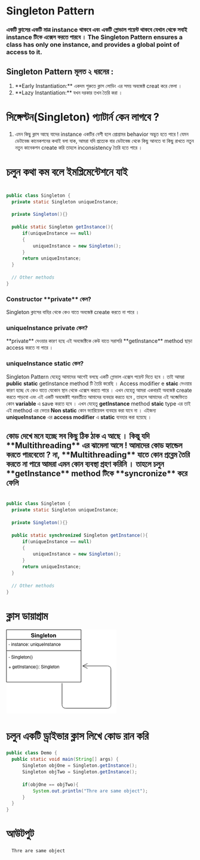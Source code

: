 # Singleton Pattern

<h3> একটি ক্লাসের একটি মাত্র instance থাকবে এবং একটি গ্লোভাল পয়েন্ট থাকবে যেখান থেকে সবাই instance টিকে এক্সেস করতে পারবে । 
  The Singleton Pattern ensures a class has only one instance, and provides a global
point of access to it. </h3>

<h2> Singleton Pattern মূলত ২ ধরনের :</h2>
  <ol>
    <li> **Early Instantiation:** একদম শুরুতে ক্লাস লোডিং এর সময় অবজেক্ট creat করে ফেলা । 
      <li> **Lazy Instantiation:** যখন দরকার তখন তৈরি করা । 
  </ol>

# সিঙ্গেল্টন(Singleton) প্যাটার্ন কেন লাগবে ? 
<ol>
  <li> এমন কিছু ক্লাস আছে যাদের instance একটির বেশী হলে প্রোগ্রামর behavior অদ্ভুত হতে পারে ! যেমন ডেটাবেজ কানেকশনের কথাই বলা যাক, আমরা যদি প্রত্যেক বার ডেটাবেজ থেকে কিছু আনতে বা কিছু রাখতে 
    নতুন নতুন কানেকশন create করি তাহলে inconsistency তৈরি হতে পারে । </li>
  </ol>
  
  # চলুন কথা কম বলে ইমপ্লিমেন্টেশনে যাই 
  
  ```java 
  
  public class Singleton {
    private static Singleton uniqueInstance;

    private Singleton(){}

    public static Singleton getInstance(){
        if(uniqueInstance == null)
        {
            uniqueInstance = new Singleton();
        }
        return uniqueInstance;
    }

    // Other methods
}
  ```
 
 <h3> Constructor **private** কেন? </h3>
 Singleton ক্লাসের বাহির থেকে কেও যাতে অবজেক্ট create করতে না পারে । 
 
 <h3> uniqueInstance private কেন? </h3>
 **private** দেওয়ার কারণ হছে এই অবজেক্টিকে কেউ যাতে সরাসরি **getInstance** method ছাড়া access করতে না পারে ।
 <h3> uniqueInstance static কেন? </h3>
 
   Singleton Pattern যেহেতু আমাদের আগেই বলছে একটি গ্লোভাল এক্সেস 
  পয়েন্ট দিতে হবে । তাই আমরা **public** **static** getInstance method টি তৈরি করেছি । Access modifier e **staic** দেওয়ার কারণ হচ্ছে যে কেও যাতে যেকোন
  স্থান থেকে এক্সেস করতে পারে । 
  এখন যেহেতু আমরা একবারই অবজেক্ট create করতে পাড়বো এবং এই একটি অবজেক্টই পরবর্তীতে আমাদের ব্যবহার করতে হবে , তাহলে আমাদের এই অব্জেক্তিতে কোন **variable** এ save করতে হবে ।
  এখন যেহেতু **getInstance** method **staic** type এর তাই এই method এর ভেতর **Non static** কোন ভ্যারিয়েবল ব্যবহার করা যাবে না । এইজন্য **uniqueInstance** এর
  **access modifier** এ **static** ব্যবহার করা হয়েছে ।
  
  <h2> কোড দেখে মনে হচ্ছে সব কিছু ঠিক ঠাক এ আছে । কিন্তু যদি **Multithreading** এর ঝামেলা আসে ! আমাদের কোড হ্যান্ডেল করতে পারবেতো ? না, **Multithreading** যাতে কোন প্রব্লেম
  তৈরি করতে না পারে আমরা এমন কোন ব্যবস্থা গ্রহণ করিনি । তাহলে চলুন **getInstance** method টিকে **syncronize** করে ফেলি </h2>
  
  ```java
  
  public class Singleton {
    private static Singleton uniqueInstance;

    private Singleton(){}

    public static synchronized Singleton getInstance(){
        if(uniqueInstance == null)
        {
            uniqueInstance = new Singleton();
        }
        return uniqueInstance;
    }

    // Other methods
}
  
  ```
  
  # ক্লাস ডায়াগ্রাম 
  <img src="./singleton.png"/>
  
  # চলুন একটি ড্রাইভার ক্লাস লিখে কোড রান করি 
  
  ```java
  public class Demo {
    public static void main(String[] args) {
        Singleton objOne = Singleton.getInstance();
        Singleton objTwo = Singleton.getInstance();

        if(objOne == objTwo){
            System.out.println("Thre are same object");
        }
    }
}
  
  ```
  
  # আউটপুট 
  
  ```
    Thre are same object
  ```
  
  
